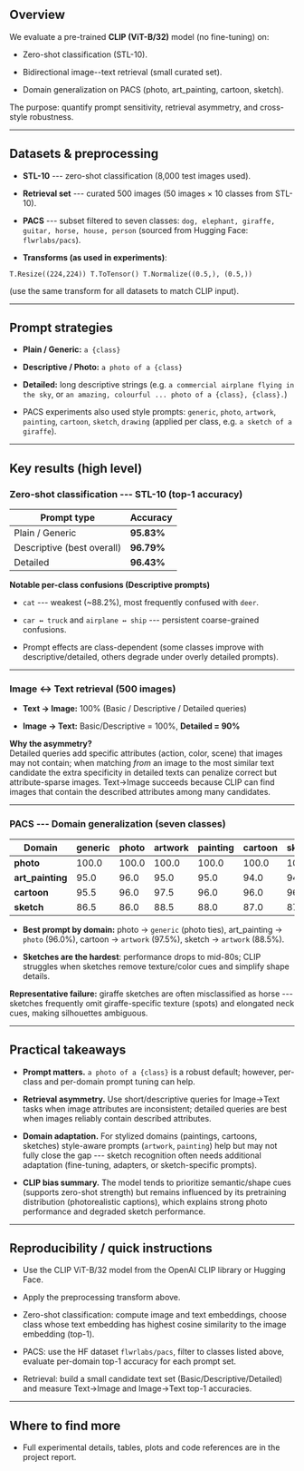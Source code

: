 Overview
--------

We evaluate a pre-trained **CLIP (ViT-B/32)** model (no fine-tuning) on:

-   Zero-shot classification (STL-10).

-   Bidirectional image--text retrieval (small curated set).

-   Domain generalization on PACS (photo, art_painting, cartoon, sketch).

The purpose: quantify prompt sensitivity, retrieval asymmetry, and cross-style robustness.

* * * * *

Datasets & preprocessing
------------------------

-   **STL-10** --- zero-shot classification (8,000 test images used).

-   **Retrieval set** --- curated 500 images (50 images × 10 classes from STL-10).

-   **PACS** --- subset filtered to seven classes: `dog, elephant, giraffe, guitar, horse, house, person` (sourced from Hugging Face: `flwrlabs/pacs`).

-   **Transforms (as used in experiments)**:

`T.Resize((224,224))
T.ToTensor()
T.Normalize((0.5,), (0.5,))`

(use the same transform for all datasets to match CLIP input).

* * * * *

Prompt strategies
-----------------

-   **Plain / Generic:** `a {class}`

-   **Descriptive / Photo:** `a photo of a {class}`

-   **Detailed:** long descriptive strings (e.g. `a commercial airplane flying in the sky`, or `an amazing, colourful ... photo of a {class}, {class}.`)

-   PACS experiments also used style prompts: `generic`, `photo`, `artwork`, `painting`, `cartoon`, `sketch`, `drawing` (applied per class, e.g. `a sketch of a giraffe`).

* * * * *

Key results (high level)
------------------------

### Zero-shot classification --- STL-10 (top-1 accuracy)

| Prompt type | Accuracy |
| --- | --- |
| Plain / Generic | **95.83%** |
| Descriptive (best overall) | **96.79%** |
| Detailed | **96.43%** |

**Notable per-class confusions (Descriptive prompts)**

-   `cat` --- weakest (~88.2%), most frequently confused with `deer`.

-   `car ↔ truck` and `airplane ↔ ship` --- persistent coarse-grained confusions.

-   Prompt effects are class-dependent (some classes improve with descriptive/detailed, others degrade under overly detailed prompts).

* * * * *

### Image ↔ Text retrieval (500 images)

-   **Text → Image:** 100% (Basic / Descriptive / Detailed queries)

-   **Image → Text:** Basic/Descriptive = 100%, **Detailed = 90%**

**Why the asymmetry?**\
Detailed queries add specific attributes (action, color, scene) that images may not contain; when matching *from* an image to the most similar text candidate the extra specificity in detailed texts can penalize correct but attribute-sparse images. Text→Image succeeds because CLIP can find images that contain the described attributes among many candidates.

* * * * *

### PACS --- Domain generalization (seven classes)

| Domain | generic | photo | artwork | painting | cartoon | sketch | drawing |
| --- | --- | --- | --- | --- | --- | --- | --- |
| **photo** | 100.0 | 100.0 | 100.0 | 100.0 | 100.0 | 100.0 | 100.0 |
| **art_painting** | 95.0 | 96.0 | 95.0 | 95.0 | 94.0 | 94.5 | 94.5 |
| **cartoon** | 95.5 | 96.0 | 97.5 | 96.0 | 96.0 | 96.5 | 96.0 |
| **sketch** | 86.5 | 86.0 | 88.5 | 88.0 | 87.0 | 87.0 | 87.0 |

-   **Best prompt by domain:** photo → `generic` (photo ties), art_painting → `photo` (96.0%), cartoon → `artwork` (97.5%), sketch → `artwork` (88.5%).

-   **Sketches are the hardest**: performance drops to mid-80s; CLIP struggles when sketches remove texture/color cues and simplify shape details.

**Representative failure:** giraffe sketches are often misclassified as horse --- sketches frequently omit giraffe-specific texture (spots) and elongated neck cues, making silhouettes ambiguous.

* * * * *

Practical takeaways
-------------------

-   **Prompt matters.** `a photo of a {class}` is a robust default; however, per-class and per-domain prompt tuning can help.

-   **Retrieval asymmetry.** Use short/descriptive queries for Image→Text tasks when image attributes are inconsistent; detailed queries are best when images reliably contain described attributes.

-   **Domain adaptation.** For stylized domains (paintings, cartoons, sketches) style-aware prompts (`artwork`, `painting`) help but may not fully close the gap --- sketch recognition often needs additional adaptation (fine-tuning, adapters, or sketch-specific prompts).

-   **CLIP bias summary.** The model tends to prioritize semantic/shape cues (supports zero-shot strength) but remains influenced by its pretraining distribution (photorealistic captions), which explains strong photo performance and degraded sketch performance.

* * * * *

Reproducibility / quick instructions
------------------------------------

-   Use the CLIP ViT-B/32 model from the OpenAI CLIP library or Hugging Face.

-   Apply the preprocessing transform above.

-   Zero-shot classification: compute image and text embeddings, choose class whose text embedding has highest cosine similarity to the image embedding (top-1).

-   PACS: use the HF dataset `flwrlabs/pacs`, filter to classes listed above, evaluate per-domain top-1 accuracy for each prompt set.

-   Retrieval: build a small candidate text set (Basic/Descriptive/Detailed) and measure Text→Image and Image→Text top-1 accuracies.

* * * * *

Where to find more
------------------

-   Full experimental details, tables, plots and code references are in the project report.
